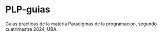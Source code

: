 # PLP-guias
Guias practicas de la materia Paradigmas de la programacion, segundo cuatrimestre 2024, UBA.
